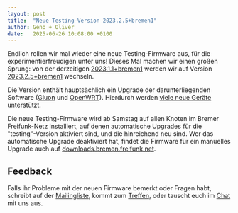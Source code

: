 ```yaml
---
layout: post
title:  "Neue Testing-Version 2023.2.5+bremen1"
author: Geno + Oliver
date:   2025-06-26 10:08:00 +0100
---
```


Endlich rollen wir mal wieder eine neue Testing-Firmware aus, für die experimentierfreudigen unter uns!
Dieses Mal machen wir einen großen Sprung:
von der derzeitigen [2023.1.1+bremen1](https://wiki.bremen.freifunk.net/Firmware/Changelog.md#2023-1-1-bremen1) werden wir
auf Version [2023.2.5+bremen1](https://wiki.bremen.freifunk.net/Firmware/Changelog.md#2023-2-5-bremen1) wechseln.

Die Version enthält hauptsächlich ein Upgrade der darunterliegenden
Software ([Gluon](https://wiki.freifunk.net/Gluon) und [OpenWRT](https://openwrt.org)).
Hierdurch werden [viele neue Geräte](https://gluon.readthedocs.io/en/v2023.2.5/user/supported_devices.html) unterstützt.

Die neue Testing-Firmware wird ab Samstag auf allen Knoten im Bremer Freifunk-Netz installiert,
auf denen automatische Upgrades für die "testing"-Version aktiviert sind, und die hinreichend neu sind.
Wer das automatische Upgrade deaktiviert hat, findet die Firmware für ein manuelles Upgrade
auch auf [downloads.bremen.freifunk.net](http://downloads.bremen.freifunk.net/firmware/all/2023.2.5+bremen1/).

## Feedback

Falls ihr Probleme mit der neuen Firmware bemerkt oder Fragen habt,
schreibt auf der [Mailingliste](https://lists.bremen.freifunk.net/mailman/listinfo/ff-bremen/),
kommt zum [Treffen](/kontakt.html#treffen),
oder tauscht euch im [Chat](https://webirc.hackint.org/#ircs://irc.hackint.org/#ffhb?nick=Gast_?) mit uns aus.
